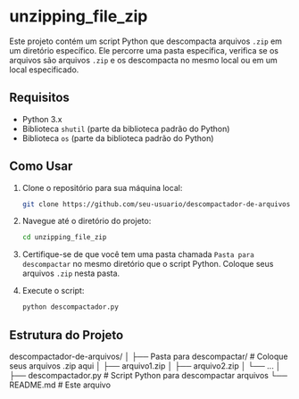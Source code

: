 # unzipping_file_zip


Este projeto contém um script Python que descompacta arquivos `.zip` em um diretório específico. Ele percorre uma pasta específica, verifica se os arquivos são arquivos `.zip` e os descompacta no mesmo local ou em um local especificado.

## Requisitos

- Python 3.x
- Biblioteca `shutil` (parte da biblioteca padrão do Python)
- Biblioteca `os` (parte da biblioteca padrão do Python)

## Como Usar

1. Clone o repositório para sua máquina local:
    ```sh
    git clone https://github.com/seu-usuario/descompactador-de-arquivos.git
    ```

2. Navegue até o diretório do projeto:
    ```sh
    cd unzipping_file_zip
    ```

3. Certifique-se de que você tem uma pasta chamada `Pasta para descompactar` no mesmo diretório que o script Python. Coloque seus arquivos `.zip` nesta pasta.

4. Execute o script:
    ```sh
    python descompactador.py
    ```

## Estrutura do Projeto
descompactador-de-arquivos/
│
├── Pasta para descompactar/ # Coloque seus arquivos .zip aqui
│ ├── arquivo1.zip
│ ├── arquivo2.zip
│ └── ...
│
├── descompactador.py # Script Python para descompactar arquivos
└── README.md # Este arquivo

